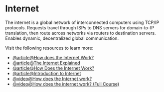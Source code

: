 # Internet

The internet is a global network of interconnected computers using TCP/IP protocols. Requests travel through ISPs to DNS servers for domain-to-IP translation, then route across networks via routers to destination servers. Enables dynamic, decentralized global communication.

Visit the following resources to learn more:

- [@article@How does the Internet Work?](https://cs.fyi/guide/how-does-internet-work)
- [@article@The Internet Explained](https://www.vox.com/2014/6/16/18076282/the-internet)
- [@article@How Does the Internet Work?](http://web.stanford.edu/class/msande91si/www-spr04/readings/week1/InternetWhitepaper.htm)
- [@article@Introduction to Internet](/guides/what-is-internet)
- [@video@How does the Internet work?](https://www.youtube.com/watch?v=x3c1ih2NJEg)
- [@video@How does the internet work? (Full Course)](https://www.youtube.com/watch?v=zN8YNNHcaZc)
